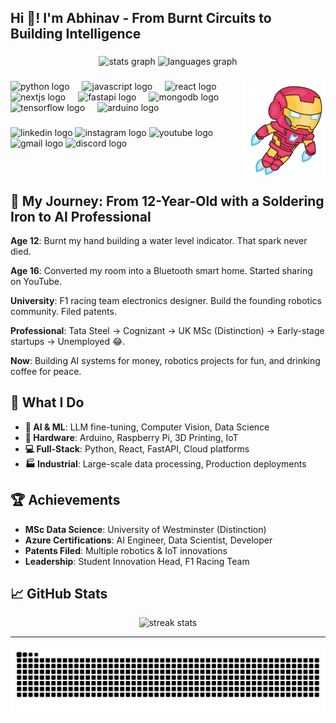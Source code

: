 <h2 align="left">Hi 👋! I'm Abhinav - From Burnt Circuits to Building Intelligence</h2>

###

<div align="center">
  <img src="https://github-readme-stats.vercel.app/api?username=Abhinav330&hide_title=false&hide_rank=false&show_icons=true&include_all_commits=true&count_private=true&disable_animations=false&theme=dracula&locale=en&hide_border=false" height="150" alt="stats graph"  />
  <img src="https://github-readme-stats.vercel.app/api/top-langs?username=Abhinav330&locale=en&hide_title=false&layout=compact&card_width=320&langs_count=5&theme=dracula&hide_border=false" height="150" alt="languages graph"  />
</div>

###

<img align="right" height="150" src="iron-man.gif"  />

###

<div align="left">
  <img src="https://cdn.jsdelivr.net/gh/devicons/devicon/icons/python/python-original.svg" height="30" alt="python logo"  />
  <img width="12" />
  <img src="https://cdn.jsdelivr.net/gh/devicons/devicon/icons/javascript/javascript-original.svg" height="30" alt="javascript logo"  />
  <img width="12" />
  <img src="https://cdn.jsdelivr.net/gh/devicons/devicon/icons/react/react-original.svg" height="30" alt="react logo"  />
  <img width="12" />
  <img src="https://cdn.jsdelivr.net/gh/devicons/devicon/icons/nextjs/nextjs-original.svg" height="30" alt="nextjs logo"  />
  <img width="12" />
  <img src="https://cdn.jsdelivr.net/gh/devicons/devicon/icons/fastapi/fastapi-original.svg" height="30" alt="fastapi logo"  />
  <img width="12" />
  <img src="https://cdn.jsdelivr.net/gh/devicons/devicon/icons/mongodb/mongodb-original.svg" height="30" alt="mongodb logo"  />
  <img width="12" />
  <img src="https://cdn.jsdelivr.net/gh/devicons/devicon/icons/tensorflow/tensorflow-original.svg" height="30" alt="tensorflow logo"  />
  <img width="12" />
  <img src="https://cdn.jsdelivr.net/gh/devicons/devicon/icons/arduino/arduino-original.svg" height="30" alt="arduino logo"  />
</div>

###

<div align="left">
  <img src="https://img.shields.io/static/v1?message=LinkedIn&logo=linkedin&label=&color=0077B5&logoColor=white&labelColor=&style=for-the-badge" height="35" alt="linkedin logo"  />
  <img src="https://img.shields.io/static/v1?message=Instagram&logo=instagram&label=&color=E4405F&logoColor=white&labelColor=&style=for-the-badge" height="35" alt="instagram logo"  />
  <img src="https://img.shields.io/static/v1?message=YouTube&logo=youtube&label=&color=FF0000&logoColor=white&labelColor=&style=for-the-badge" height="35" alt="youtube logo"  />
  <img src="https://img.shields.io/static/v1?message=Gmail&logo=gmail&label=&color=D14836&logoColor=white&labelColor=&style=for-the-badge" height="35" alt="gmail logo"  />
  <img src="https://img.shields.io/static/v1?message=Discord&logo=discord&label=&color=7289DA&logoColor=white&labelColor=&style=for-the-badge" height="35" alt="discord logo"  />
</div>

###

<br clear="both">

## 🚀 My Journey: From 12-Year-Old with a Soldering Iron to AI Professional

**Age 12**: Burnt my hand building a water level indicator. That spark never died.

**Age 16**: Converted my room into a Bluetooth smart home. Started sharing on YouTube.

**University**: F1 racing team electronics designer. Build the founding robotics community. Filed patents.

**Professional**: Tata Steel → Cognizant → UK MSc (Distinction) → Early-stage startups → Unemployed 😂.

**Now**: Building AI systems for money, robotics projects for fun, and drinking coffee for peace.

## 🎯 What I Do

- **🤖 AI & ML**: LLM fine-tuning, Computer Vision, Data Science
- **🔧 Hardware**: Arduino, Raspberry Pi, 3D Printing, IoT
- **💻 Full-Stack**: Python, React, FastAPI, Cloud platforms
- **🏭 Industrial**: Large-scale data processing, Production deployments

## 🏆 Achievements

- **MSc Data Science**: University of Westminster (Distinction)
- **Azure Certifications**: AI Engineer, Data Scientist, Developer
- **Patents Filed**: Multiple robotics & IoT innovations
- **Leadership**: Student Innovation Head, F1 Racing Team

## 📈 GitHub Stats

<div align="center">
  <img src="https://github-readme-streak-stats.herokuapp.com/?user=Abhinav330&theme=dracula&hide_border=false" alt="streak stats" />
</div>

---


![snake gif](https://github.com/Abhinav330/Abhinav330/blob/output/github-snake-dark.svg)
  

###
